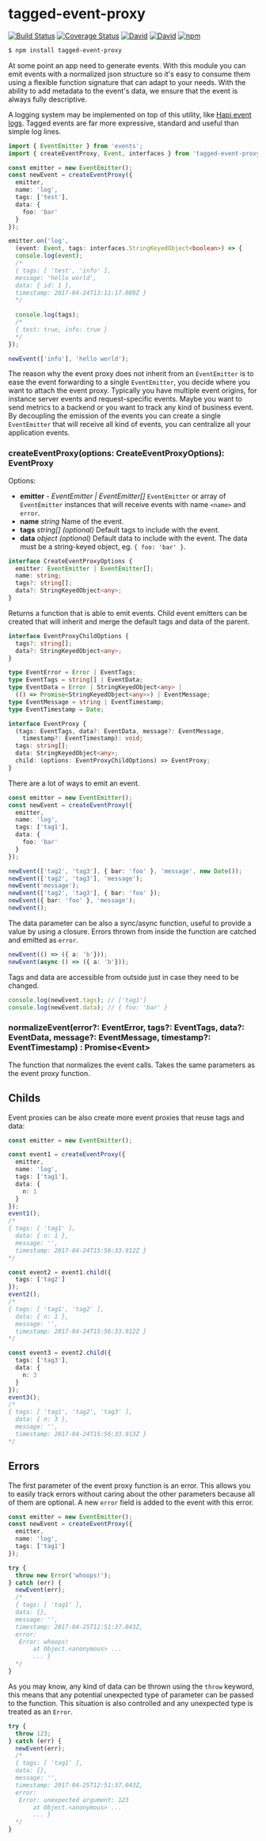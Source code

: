 # tagged-event-proxy

[![Build Status](https://travis-ci.org/gagle/tagged-event-proxy.svg?branch=master)](https://travis-ci.org/gagle/tagged-event-proxy)
[![Coverage Status](https://coveralls.io/repos/github/gagle/tagged-event-proxy/badge.svg?branch=master)](https://coveralls.io/github/gagle/tagged-event-proxy?branch=master)
[![David](https://img.shields.io/david/gagle/tagged-event-proxy.svg)](https://david-dm.org/gagle/tagged-event-proxy)
[![David](https://img.shields.io/david/dev/gagle/tagged-event-proxy.svg)](https://david-dm.org/gagle/tagged-event-proxy?type=dev)
[![npm](https://img.shields.io/npm/dm/tagged-event-proxy.svg)](https://www.npmjs.com/package/tagged-event-proxy)

```bash
$ npm install tagged-event-proxy 
```

At some point an app need to generate events. With this module you can emit events with a normalized json structure so it's easy to consume them using a flexible function signature that can adapt to your needs. With the ability to add metadata to the event's data, we ensure that the event is always fully descriptive.

A logging system may be implemented on top of this utility, like [Hapi event logs](https://hapijs.com/tutorials/logging). Tagged events are far more expressive, standard and useful than simple log lines.

```typescript
import { EventEmitter } from 'events';
import { createEventProxy, Event, interfaces } from 'tagged-event-proxy';

const emitter = new EventEmitter();
const newEvent = createEventProxy({
  emitter,
  name: 'log',
  tags: ['test'],
  data: {
    foo: 'bar'
  }
});

emitter.on('log',
  (event: Event, tags: interfaces.StringKeyedObject<boolean>) => {
  console.log(event);
  /*
  { tags: [ 'test', 'info' ],
  message: 'hello world',
  data: { id: 1 },
  timestamp: 2017-04-24T13:11:17.089Z }
  */
  
  console.log(tags);
  /*
  { test: true, info: true }
  */
});

newEvent(['info'], 'hello world');
```

The reason why the event proxy does not inherit from an `EventEmitter` is to ease the event forwarding to a single `EventEmitter`, you decide where you want to attach the event proxy. Typically you have multiple event origins, for instance server events and request-specific events. Maybe you want to send metrics to a backend or you want to track any kind of business event. By decoupling the emission of the events you can create a single `EventEmitter` that will receive all kind of events, you can centralize all your application events.

### createEventProxy(options: CreateEventProxyOptions): EventProxy

Options: 

- __emitter__ - _EventEmitter | EventEmitter[]_ `EventEmitter` or array of `EventEmitter` instances that will receive events with name `<name>` and `error`.
- __name__ _string_ Name of the event.
- __tags__ _string[] (optional)_ Default tags to include with the event.
- __data__ _object (optional)_ Default data to include with the event. The data must be a string-keyed object, eg. `{ foo: 'bar' }`.

```typeScript
interface CreateEventProxyOptions {
  emitter: EventEmitter | EventEmitter[];
  name: string;
  tags?: string[];
  data?: StringKeyedObject<any>;
}
```

Returns a function that is able to emit events. Child event emitters can be created that will inherit and merge the default tags and data of the parent.

```typeScript
interface EventProxyChildOptions {
  tags?: string[];
  data?: StringKeyedObject<any>;
}

type EventError = Error | EventTags;
type EventTags = string[] | EventData;
type EventData = Error | StringKeyedObject<any> |
  (() => Promise<StringKeyedObject<any>>) | EventMessage;
type EventMessage = string | EventTimestamp;
type EventTimestamp = Date;

interface EventProxy {
  (tags: EventTags, data?: EventData, message?: EventMessage,
    timestamp?: EventTimestamp): void;
  tags: string[];
  data: StringKeyedObject<any>;
  child: (options: EventProxyChildOptions) => EventProxy;
}
```

There are a lot of ways to emit an event.

```typescript
const emitter = new EventEmitter();
const newEvent = createEventProxy({
  emitter,
  name: 'log',
  tags: ['tag1'],
  data: {
    foo: 'bar'
  }
});

newEvent(['tag2', 'tag3'], { bar: 'foo' }, 'message', new Date());
newEvent(['tag2', 'tag3'], 'message');
newEvent('message');
newEvent(['tag2', 'tag3'], { bar: 'foo' });
newEvent({ bar: 'foo' }, 'message');
newEvent();
```

The data parameter can be also a sync/async function, useful to provide a value by using a closure. Errors thrown from inside the function are catched and emitted as `error`.

```typescript
newEvent(() => ({ a: 'b'}));
newEvent(async () => ({ a: 'b'}));
```

Tags and data are accessible from outside just in case they need to be changed.

```typescript
console.log(newEvent.tags); // ['tag1']
console.log(newEvent.data); // { foo: 'bar' }
```

### normalizeEvent(error?: EventError, tags?: EventTags, data?: EventData, message?: EventMessage, timestamp?: EventTimestamp) : Promise\<Event\>

The function that normalizes the event calls. Takes the same parameters as the event proxy function.

## Childs

Event proxies can be also create more event proxies that reuse tags and data:

```typescript
const emitter = new EventEmitter();

const event1 = createEventProxy({
  emitter,
  name: 'log',
  tags: ['tag1'],
  data: {
    n: 1
  }
});
event1();
/*
{ tags: [ 'tag1' ],
  data: { n: 1 },
  message: '',
  timestamp: 2017-04-24T15:56:33.912Z }
*/

const event2 = event1.child({
  tags: ['tag2']
});
event2();
/*
{ tags: [ 'tag1', 'tag2' ],
  data: { n: 1 },
  message: '',
  timestamp: 2017-04-24T15:56:33.912Z }
*/

const event3 = event2.child({
  tags: ['tag3'],
  data: {
    n: 3
  }
});
event3();
/*
{ tags: [ 'tag1', 'tag2', 'tag3' ],
  data: { n: 3 },
  message: '',
  timestamp: 2017-04-24T15:56:33.913Z }
*/
```

## Errors

The first parameter of the event proxy function is an error. This allows you to easily track errors without caring about the other parameters because all of them are optional. A new `error` field is added to the event with this error.

```typescript
const emitter = new EventEmitter();
const newEvent = createEventProxy({
  emitter,
  name: 'log',
  tags: ['tag1']
});

try {
  throw new Error('whoops!');
} catch (err) {
  newEvent(err);
  /*
  { tags: [ 'tag1' ],
  data: {},
  message: '',
  timestamp: 2017-04-25T12:51:37.043Z,
  error:
   Error: whoops!
       at Object.<anonymous> ...
       ... }
  */
}
```

As you may know, any kind of data can be thrown using the `throw` keyword, this means that any potential unexpected type of parameter can be passed to the function. This situation is also controlled and any unexpected type is treated as an `Error`.

```typescript
try {
  throw 123;
} catch (err) {
  newEvent(err);
  /*
  { tags: [ 'tag1' ],
  data: {},
  message: '',
  timestamp: 2017-04-25T12:51:37.043Z,
  error:
   Error: unexpected argument: 123
       at Object.<anonymous> ...
       ... }
  */
}
```
